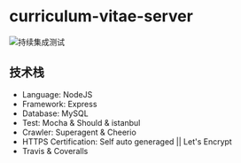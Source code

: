 # curriculum-vitae-server
![持续集成测试](https://travis-ci.org/TaylorPzreal/curriculum-vitae-server.svg?branch=master)

## 技术栈
- Language: NodeJS
- Framework: Express
- Database: MySQL
- Test: Mocha & Should & istanbul
- Crawler: Superagent & Cheerio
- HTTPS Certification: Self auto generaged || Let's Encrypt
- Travis & Coveralls

